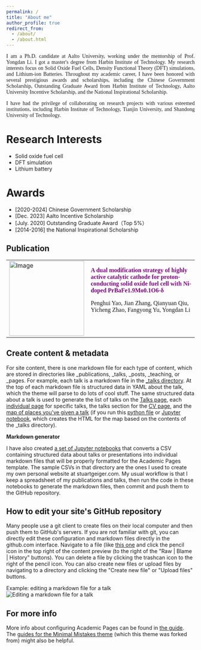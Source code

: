 ```yaml
---
permalink: /
title: "About me"
author_profile: true
redirect_from: 
  - /about/
  - /about.html
---
```

<p style="text-align: justify; font-family: 'Times New Roman', Times, serif;">
I am a Ph.D. candidate at Aalto University, working under the mentorship of Prof. Yongdan Li. I got a master's degree from Harbin Institute of Technology. My research interests focus on Solid Oxide Fuel Cells, Density Functional Theory (DFT) simulations, and Lithium-ion Batteries. Throughout my academic career, I have been honored with several prestigious awards and scholarships, including the Chinese Government Scholarship, Outstanding Graduate Award from Harbin Institute of Technology, Aalto University Incentive Scholarship, and the National Inspirational Scholarship.  
</p>
<p style="text-align: justify; font-family: 'Times New Roman', Times, serif;">
I have had the privilege of collaborating on research projects with various esteemed institutions, including Harbin Institute of Technology, Tianjin University, and Shandong University of Technology.
</p>

Research Interests
======
- Solid oxide fuel cell
- DFT simulation
- Lithium battery


Awards
======
- [2020-2024] Chinese Government Scholarship
- [Dec. 2023] Aalto Incentive Scholarship
- [July. 2020] Outstanding Graduate Award（Top 5%）
- [2014-2016] the National Inspirational Scholarship


Publication
------
<table style="border-collapse: collapse; border: none;">
  <tr style="border: none;">
    <td style="border: none; padding-right: 10px;">
      <img src="jps.png" alt="Image" style="width:200px;">
    </td>
    <td style="border: none; vertical-align: top;">
      <p style="font-family: 'Times New Roman', Times, serif; font-weight: bold; color: purple;">
        A dual modification strategy of highly active catalytic cathode for proton-conducting solid oxide fuel cell with Ni-doped PrBaFe1.9Mo0.1O6-δ
      </p>
      <p style="font-family: 'Times New Roman', Times, serif;">
        Penghui Yao, Jian Zhang, Qianyuan Qiu, Yicheng Zhao, Fangyong Yu, Yongdan Li
      </p>
    </td>
  </tr>
</table>

Create content & metadata
------
For site content, there is one markdown file for each type of content, which are stored in directories like _publications, _talks, _posts, _teaching, or _pages. For example, each talk is a markdown file in the [_talks directory](https://github.com/academicpages/academicpages.github.io/tree/master/_talks). At the top of each markdown file is structured data in YAML about the talk, which the theme will parse to do lots of cool stuff. The same structured data about a talk is used to generate the list of talks on the [Talks page](https://academicpages.github.io/talks), each [individual page](https://academicpages.github.io/talks/2012-03-01-talk-1) for specific talks, the talks section for the [CV page](https://academicpages.github.io/cv), and the [map of places you've given a talk](https://academicpages.github.io/talkmap.html) (if you run this [python file](https://github.com/academicpages/academicpages.github.io/blob/master/talkmap.py) or [Jupyter notebook](https://github.com/academicpages/academicpages.github.io/blob/master/talkmap.ipynb), which creates the HTML for the map based on the contents of the _talks directory).

**Markdown generator**

I have also created [a set of Jupyter notebooks](https://github.com/academicpages/academicpages.github.io/tree/master/markdown_generator
) that converts a CSV containing structured data about talks or presentations into individual markdown files that will be properly formatted for the Academic Pages template. The sample CSVs in that directory are the ones I used to create my own personal website at stuartgeiger.com. My usual workflow is that I keep a spreadsheet of my publications and talks, then run the code in these notebooks to generate the markdown files, then commit and push them to the GitHub repository.

How to edit your site's GitHub repository
------
Many people use a git client to create files on their local computer and then push them to GitHub's servers. If you are not familiar with git, you can directly edit these configuration and markdown files directly in the github.com interface. Navigate to a file (like [this one](https://github.com/academicpages/academicpages.github.io/blob/master/_talks/2012-03-01-talk-1.md) and click the pencil icon in the top right of the content preview (to the right of the "Raw | Blame | History" buttons). You can delete a file by clicking the trashcan icon to the right of the pencil icon. You can also create new files or upload files by navigating to a directory and clicking the "Create new file" or "Upload files" buttons. 

Example: editing a markdown file for a talk
![Editing a markdown file for a talk](/images/editing-talk.png)

For more info
------
More info about configuring Academic Pages can be found in [the guide](https://academicpages.github.io/markdown/). The [guides for the Minimal Mistakes theme](https://mmistakes.github.io/minimal-mistakes/docs/configuration/) (which this theme was forked from) might also be helpful.
